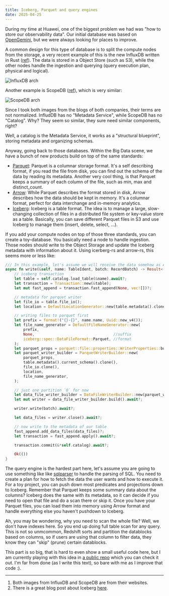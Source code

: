 ```yaml
---
title: Iceberg, Parquet and query engines 
date: 2025-04-25
---
```


During my time at Huawei, one of the biggest problem we had was "how to store our observability data". Our initial database was based on [OpenGemini](https://github.com/openGemini/openGemini), but we were always looking for places to improve.

A common design for this type of database is to split the compute nodes from the storage, a very recent example of this is the new InfluxDB written in Rust ([ref](https://www.influxdata.com/blog/influxdb-engine/)). The data is stored in a Object Store (such as S3), while the other nodes handle the ingestion and querying (query execution plan, physical and logical).

![InfluxDB arch](https://elias.sh/iceberg/InfluxDB-powered-by-IOx.png)

Another example is ScopeDB ([ref](https://www.scopedb.io/blog/manage-observability-data-in-petabytes)), which is very similar:

![ScopeDB arch](https://elias.sh/iceberg/scopedb.png)


Since I took both images from the blogs of both companies, their terms are not normalized. InfludDB has no "Metadata Service", while ScopeDB has no "Catalog". Why? They seem so similar, they sure need similar components, right?

Well, a catalog is the Metadata Service, it works as a "structural blueprint", storing metadata and organizing schemas. 

Anyway, going back to those databases. Within the Big Data scene, we have a bunch of new products build on top of the same standards:

- [Parquet](https://parquet.apache.org/): Parquet is a columnar storage format. It's a self describing format, if you read the file from disk, you can find out the schema of the data by reading its metadata. Another very cool thing, is that Parquet keeps a summary of each column of the file, such as min, max and distinct_count.
- [Arrow](https://arrow.apache.org/): While Parquet describes the format stored in disk, Arrow describes how the data should be kept in memory. It's a columnar format, perfect for data interchange and in-memory analytics.
- [Iceberg](https://iceberg.apache.org/): Iceberg is a table format. The idea is to manage a large, slow-changing collection of files in a distributed file system or key-value store as a table. Basically, you can save different Parquet files in S3 and use Iceberg to manage them (insert, delete, select, ...).

If you add your compute nodes on top of those three standards, you can create a toy-database. You basically need a node to handle ingestion. Those nodes should write to the Object Storage and update the Iceberg metadata with information about it. Using icerberg-rs and arrow-rs, this seems more or less like:

```rust
/// In this example, let's assume we will receive the data somehow as Arrow RecordBatch.
async fn write(&self, name: TableIdent, batch: RecordBatch) -> Result<(), Error> {
    // iceberg transaction
    let table = self.catalog.load_table(&name).await?;
    let transaction = Transaction::new(&table);
    let mut fast_append = transaction.fast_append(None, vec![])?;

    // metadata for parquet writer
    let file_io = table.file_io();
    let location = DefaultLocationGenerator::new(table.metadata().clone())?;

    // writing files to parquet first
    let prefix = format!("{}-{}", name.name, Uuid::new_v4());
    let file_name_generator = DefaultFileNameGenerator::new(
        prefix,
        None,                                   //suffix
        iceberg::spec::DataFileFormat::Parquet, //format
    );
    let parquet_props = parquet::file::properties::WriterProperties::builder().build();
    let parquet_writer_builder = ParquetWriterBuilder::new(
        parquet_props,
        table.metadata().current_schema().clone(),
        file_io.clone(),
        location,
        file_name_generator,
    );

    // just one partition `0` for now
    let data_file_writer_builder = DataFileWriterBuilder::new(parquet_writer_builder, None, 0);
    let mut writer = data_file_writer_builder.build().await?;

    writer.write(batch).await?;

    let data_files = writer.close().await?;

    // now write to the metadata of our table
    fast_append.add_data_files(data_files)?;
    let transaction = fast_append.apply().await?;

    transaction.commit(&*self.catalog).await?;

    Ok(())
}

``` 

The query engine is the hardest part here, let's assume you are going to use something like like [sqlparser](https://docs.rs/sqlparser/latest/sqlparser/) to handle the parsing of SQL. You need to create a plan for how to fetch the data the user wants and how to execute it. For a toy project, you can push down most predicates and projections down to Iceberg. Remember that Parquet keeps some summary data about the columns? Iceberg does the same with its metadata, so it can decide if you need to open that file and do a scan there or skip it. Once you have your Parquet files, you can load them into memory using Arrow format and handle everything else you haven't pushdown to Iceberg.

Ah, you may be wondering, why you need to scan the whole file? Well, we don't have indexes here. So you end up doing full table scan for any query. This is not so unmcommon, Redshift sorts and partition the datablocks based on columns, so if users are using that column to filter data, they know they can "skip" (prune) certain datablocks.

This part is so big, that is hard to even show a small useful code here, but I am currently playing with this idea in [a public repo](https://github.com/era/frieren/tree/master) which you can check it out. I'm far from done (as I write this text), so bare with me as I improve that code :).

----
1. Both images from InfluxDB and ScopeDB are from their websites.
2. There is a great blog post about Iceberg [here](https://relentless-leader.com/apache-iceberg-performance-dive-deep.html).
